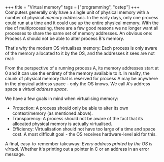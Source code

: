 +++
title = "Virtual memory"
tags = ["programming", "ostep"]
+++
Computers generally only have a single unit of physical memory with a number of physical *memory addresses*. In the early days, only one process could run at a time and it could use up the entire physical memory. With the rise of multiprocessing, there are a few good reasons we no longer want all processes to share the same set of memory addresses. An obvious one: Process A should not be able to alter process B's memory. 

That's why the modern OS virtualises memory: Each process is only aware of the memory allocated to it by the OS, and the addresses it sees are not real:

From the perspective of a running process A, its memory addresses start at 0 and it can use the entirety of the memory available to it. In reality, the chunk of physical memory that is reserved for process A may be anywhere in the physical address space - only the OS knows. We call A's address space a *virtual address space*.

We have a few goals in mind when virtualising memory:
- Protection: A process should only be able to alter its own context/memory
  (as mentioned above).
- Transparency: A process should not be aware of the fact that its allocated physical memory is actually virtualised.
- Efficiency: Virtualisation should not have too large of a time and space cost. 
   A most difficult goal - the OS receives hardware-level aid for this.

A final, easy-to-remember takeaway: *Every address printed by the OS is virtual*.
Whether it's printing out a pointer in C or an address in an error message.